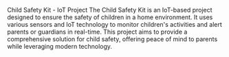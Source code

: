 Child Safety Kit - IoT Project
The Child Safety Kit is an IoT-based project designed to ensure the safety of children in a home environment. 
It uses various sensors and IoT technology to monitor children's activities and alert parents or guardians in real-time. 
This project aims to provide a comprehensive solution for child safety, offering peace of mind to parents while leveraging modern technology.
